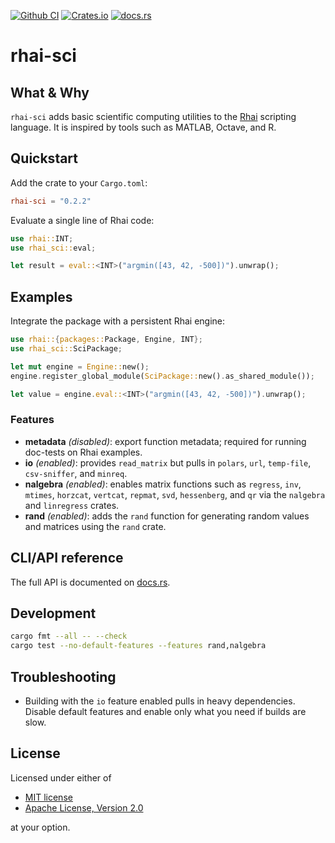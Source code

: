 [![Github CI](https://github.com/rhaiscript/rhai-sci/actions/workflows/tests.yml/badge.svg)](https://github.com/rhaiscript/rhai-sci/actions)
[![Crates.io](https://img.shields.io/crates/v/rhai-sci.svg)](https://crates.io/crates/rhai-sci)
[![docs.rs](https://img.shields.io/docsrs/rhai-sci/latest?logo=rust)](https://docs.rs/rhai-sci)

# rhai-sci

## What & Why

`rhai-sci` adds basic scientific computing utilities to the [Rhai](https://rhai.rs/) scripting language. It is inspired by tools such as MATLAB, Octave, and R.

## Quickstart

Add the crate to your `Cargo.toml`:

```toml
rhai-sci = "0.2.2"
```

Evaluate a single line of Rhai code:

```rust
use rhai::INT;
use rhai_sci::eval;

let result = eval::<INT>("argmin([43, 42, -500])").unwrap();
```

## Examples

Integrate the package with a persistent Rhai engine:

```rust
use rhai::{packages::Package, Engine, INT};
use rhai_sci::SciPackage;

let mut engine = Engine::new();
engine.register_global_module(SciPackage::new().as_shared_module());

let value = engine.eval::<INT>("argmin([43, 42, -500])").unwrap();
```

### Features

- **metadata** *(disabled)*: export function metadata; required for running doc-tests on Rhai examples.
- **io** *(enabled)*: provides `read_matrix` but pulls in `polars`, `url`, `temp-file`, `csv-sniffer`, and `minreq`.
- **nalgebra** *(enabled)*: enables matrix functions such as `regress`, `inv`, `mtimes`, `horzcat`, `vertcat`, `repmat`, `svd`, `hessenberg`, and `qr` via the `nalgebra` and `linregress` crates.
- **rand** *(enabled)*: adds the `rand` function for generating random values and matrices using the `rand` crate.

## CLI/API reference

The full API is documented on [docs.rs](https://docs.rs/rhai-sci).

## Development

```bash
cargo fmt --all -- --check
cargo test --no-default-features --features rand,nalgebra
```

## Troubleshooting

- Building with the `io` feature enabled pulls in heavy dependencies. Disable default features and enable only what you need if builds are slow.

## License

Licensed under either of

- [MIT license](LICENSE-MIT.txt)
- [Apache License, Version 2.0](LICENSE-APACHE.txt)

at your option.

